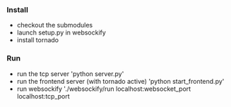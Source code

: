 

### Install
 - checkout the submodules
 - launch setup.py in websockify
 - install tornado

### Run

 - run the tcp server 'python server.py'
 - run the frontend server (with tornado active) 'python start_frontend.py'
 - run websockify './websockify/run localhost:websocket_port localhost:tcp_port
